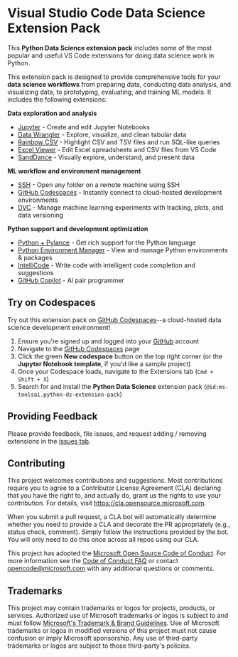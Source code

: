 # Visual Studio Code Data Science Extension Pack

This **Python Data Science extension pack** includes some of the most popular and useful VS Code extensions for doing data science work in Python.

This extension pack is designed to provide comprehensive tools for your **data science workflows** from preparing data, conducting data analysis, and visualizing data, to prototyping, evaluating, and training ML models. It includes the following extensions:

**Data exploration and analysis**

- [Jupyter](https://marketplace.visualstudio.com/items?itemName=ms-toolsai.jupyter) - Create and edit Jupyter Notebooks
- [Data Wrangler](https://marketplace.visualstudio.com/items?itemName=ms-toolsai.datawrangler) - Explore, visualize, and clean tabular data
- [Rainbow CSV](https://marketplace.visualstudio.com/items?itemName=mechatroner.rainbow-csv) - Highlight CSV and TSV files and run SQL-like queries
- [Excel Viewer](https://marketplace.visualstudio.com/items?itemName=GrapeCity.gc-excelviewer) - Edit Excel spreadsheets and CSV files from VS Code
- [SandDance](https://marketplace.visualstudio.com/items?itemName=msrvida.vscode-sanddance) - Visually explore, understand, and present data

**ML workflow and environment management**

- [SSH](https://marketplace.visualstudio.com/items?itemName=ms-vscode-remote.remote-ssh) - Open any folder on a remote machine using SSH
- [GitHub Codespaces](https://marketplace.visualstudio.com/items?itemName=GitHub.codespaces) - Instantly connect to cloud-hosted development environments
- [DVC](https://marketplace.visualstudio.com/items?itemName=Iterative.dvc) - Manage machine learning experiments with tracking, plots, and data versioning

**Python support and development optimization**

- [Python + Pylance](https://marketplace.visualstudio.com/items?itemName=ms-python.python) - Get  rich support for the Python language
- [Python Environment Manager](https://marketplace.visualstudio.com/items?itemName=donjayamanne.python-environment-manager) - View and manage Python environments & packages
- [IntelliCode](https://marketplace.visualstudio.com/items?itemName=visualstudioexptteam.vscodeintellicode) - Write code with intelligent code completion and suggestions
- [GitHub Copilot](https://marketplace.visualstudio.com/items?itemName=github.copilot) - AI pair programmer

## Try on Codespaces

Try out this extension pack on [GitHub Codespaces](https://github.com/codespaces)--a cloud-hosted data science development environment!

1. Ensure you're signed up and logged into your [GitHub](https://github.com/) account
2. Navigate to the [GitHub Codespaces](https://github.com/codespaces) page
3. Click the green **New codespace** button on the top right corner (or the **Jupyter Notebook template**, if you'd like a sample project)
4. Once your Codespace loads, navigate to the Extensions tab (`Cmd + Shift + X`)
5. Search for and install the **Python Data Science** extension pack (`@id:ms-toolsai.python-ds-extension-pack`)

## Providing Feedback

Please provide feedback, file issues, and request adding / removing extensions in the [issues tab](https://github.com/microsoft/vscode-python-ds-extension-pack/issues).

## Contributing

This project welcomes contributions and suggestions.  Most contributions require you to agree to a
Contributor License Agreement (CLA) declaring that you have the right to, and actually do, grant us
the rights to use your contribution. For details, visit https://cla.opensource.microsoft.com.

When you submit a pull request, a CLA bot will automatically determine whether you need to provide
a CLA and decorate the PR appropriately (e.g., status check, comment). Simply follow the instructions
provided by the bot. You will only need to do this once across all repos using our CLA.

This project has adopted the [Microsoft Open Source Code of Conduct](https://opensource.microsoft.com/codeofconduct/).
For more information see the [Code of Conduct FAQ](https://opensource.microsoft.com/codeofconduct/faq/) or
contact [opencode@microsoft.com](mailto:opencode@microsoft.com) with any additional questions or comments.

## Trademarks

This project may contain trademarks or logos for projects, products, or services. Authorized use of Microsoft 
trademarks or logos is subject to and must follow 
[Microsoft's Trademark & Brand Guidelines](https://www.microsoft.com/en-us/legal/intellectualproperty/trademarks/usage/general).
Use of Microsoft trademarks or logos in modified versions of this project must not cause confusion or imply Microsoft sponsorship.
Any use of third-party trademarks or logos are subject to those third-party's policies.
